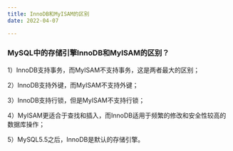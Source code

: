 ```yaml
---
title: InnoDB和MyISAM的区别
date: 2022-04-07

---
```


### MySQL中的存储引擎InnoDB和MyISAM的区别？

1）InnoDB支持事务，而MyISAM不支持事务，这是两者最大的区别；

2）InnoDB支持外键，而MyISAM不支持外键；

3）InnoDB支持行锁，但是MyISAM不支持行锁；

4）MyISAM更适合于查找和插入，而InnoDB适用于频繁的修改和安全性较高的数据库操作；

5）MySQL5.5之后，InnoDB是默认的存储引擎。
